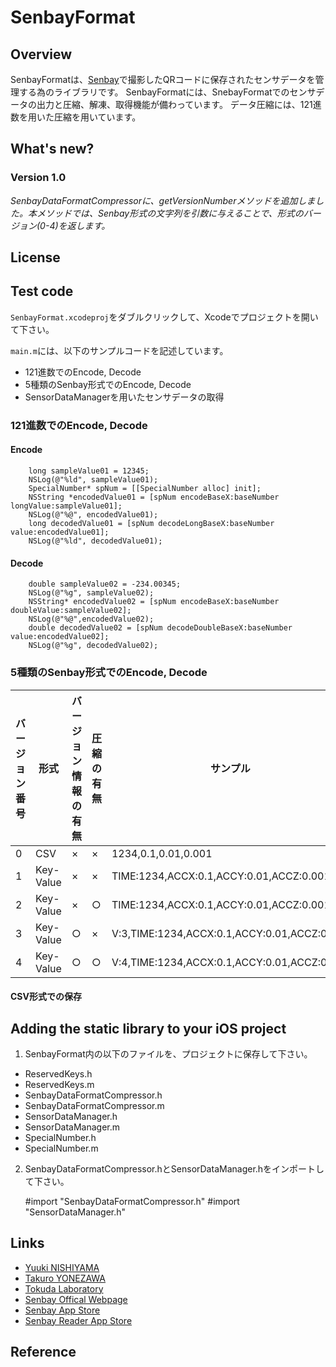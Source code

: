 # SenbayFormat

## Overview
SenbayFormatは、[Senbay](http://www.senbay.info "Senbay")で撮影したQRコードに保存されたセンサデータを管理する為のライブラリです。
SenbayFormatには、SnebayFormatでのセンサデータの出力と圧縮、解凍、取得機能が備わっています。
データ圧縮には、121進数を用いた圧縮を用いています。

## What's new?
### Version 1.0
_SenbayDataFormatCompressorに、getVersionNumberメソッドを追加しました。本メソッドでは、Senbay形式の文字列を引数に与えることで、形式のバージョン(0-4)を返します。_


## License


## Test code
`SenbayFormat.xcodeproj`をダブルクリックして、Xcodeでプロジェクトを開いて下さい。

`main.m`には、以下のサンプルコードを記述しています。

* 121進数でのEncode, Decode
* 5種類のSenbay形式でのEncode, Decode
* SensorDataManagerを用いたセンサデータの取得


### 121進数でのEncode, Decode
#### Encode
        long sampleValue01 = 12345;
        NSLog(@"%ld", sampleValue01);
        SpecialNumber* spNum = [[SpecialNumber alloc] init];
        NSString *encodedValue01 = [spNum encodeBaseX:baseNumber longValue:sampleValue01];
        NSLog(@"%@", encodedValue01);
        long decodedValue01 = [spNum decodeLongBaseX:baseNumber value:encodedValue01];
        NSLog(@"%ld", decodedValue01);

#### Decode
        double sampleValue02 = -234.00345;
        NSLog(@"%g", sampleValue02);
        NSString* encodedValue02 = [spNum encodeBaseX:baseNumber doubleValue:sampleValue02];
        NSLog(@"%@",encodedValue02);
        double decodedValue02 = [spNum decodeDoubleBaseX:baseNumber value:encodedValue02];
        NSLog(@"%g", decodedValue02);


### 5種類のSenbay形式でのEncode, Decode
|バージョン番号|形式|バージョン情報の有無|圧縮の有無|サンプル|
|---|---|---|---|---|
|0|CSV|×|×|1234,0.1,0.01,0.001|
|1|Key-Value|×|×|TIME:1234,ACCX:0.1,ACCY:0.01,ACCZ:0.001|
|2|Key-Value|×|○|TIME:1234,ACCX:0.1,ACCY:0.01,ACCZ:0.001|
|3|Key-Value|○|×|V:3,TIME:1234,ACCX:0.1,ACCY:0.01,ACCZ:0.001|
|4|Key-Value|○|○|V:4,TIME:1234,ACCX:0.1,ACCY:0.01,ACCZ:0.001|



#### CSV形式での保存


## Adding the static library to your iOS project
1. SenbayFormat内の以下のファイルを、プロジェクトに保存して下さい。

* ReservedKeys.h
* ReservedKeys.m
* SenbayDataFormatCompressor.h
* SenbayDataFormatCompressor.m
* SensorDataManager.h
* SensorDataManager.m
* SpecialNumber.h
* SpecialNumber.m


2. SenbayDataFormatCompressor.hとSensorDataManager.hをインポートして下さい。

    #import "SenbayDataFormatCompressor.h" 
    #import "SensorDataManager.h"


## Links
* [Yuuki NISHIYAMA](http://www.ht.sfc.keio.ac.jp/~tetujin "Yuuki NISHIYAMA")
* [Takuro YONEZAWA](http://www.ht.sfc.keio.ac.jp/~takuro "Takuro YONEZAWA")
* [Tokuda Laboratory](http://www.ht.sfc.keio.ac.jp "Tokuda Laboratory")
* [Senbay Offical Webpage](http://www.senbay.info "Senbay")
* [Senbay App Store](https://itunes.apple.com/jp/app/id975034760 "App Store")
* [Senbay Reader App Store](https://itunes.apple.com/jp/app/senbay-reader-senbayde-cuo/id975073024?mt=8 "App Store")


## Reference
